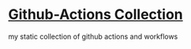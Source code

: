 # [Github-Actions Collection](https://github.com/bamdadsabbagh/github-actions/tree/master/workflows)

my static collection of github actions and workflows
